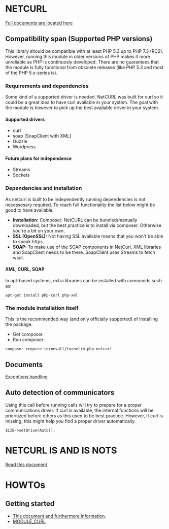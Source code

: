 # NETCURL

[Full documents are located here](https://docs.tornevall.net/x/KwCy)


## Compatibility span (Supported PHP versions)

This library should be compatible with at least PHP 5.3 up to PHP 7.3 (RC2). However, running this module in older versions of PHP makes it more unreliable as PHP is continuosly developed. There are no guarantees that the module is fully functional from obsolete releases (like PHP 5.3 and most of the PHP 5.x-series is).

### Requirements and dependencies

Some kind of a supported driver is needed. NetCURL was built for curl so it could be a great idea to have curl available in your system. The goal with the module is however to pick up the best available driver in your system.

#### Supported drivers

* curl
* soap (SoapClient with XML)
* Guzzle
* Wordpress 

#### Future plans for independence

* Streams
* Sockets

### Dependencies and installation

As netcurl is built to be independently running dependencies is not necessesary required. To reach full functionality the list below might be good to have available.

* **Installation:** Composer. NetCURL can be bundled/manually downloaded, but the best practice is to install via composer. Otherwise you're a bit on your own.
* **SSL (OpenSSL):** Not having SSL available means that you won't be able to speak https
* **SOAP:** To make use of the SOAP components in NetCurl, XML libraries and SoapClient needs to be there. SoapClient uses Streams to fetch wsdl.

#### XML, CURL, SOAP

In apt-based systems, extra libraries can be installed with commands such as:

`apt-get install php-curl php-xml`


### The module installation itself

This is the recommended way (and only officially supported) of installing the package.

* Get composer.
* Run composer:

`composer require tornevall/tornelib-php-netcurl`

## Documents

[Exceptions handling](https://docs.tornevall.net/x/EgCNAQ)


## Auto detection of communicators

Using this call before running calls will try to prepare for a proper communications driver. If curl is available, the internal functions will be prioritized before others as this used to be best practice. However, if curl is missing, this might help you find a proper driver automatically.

    $LIB->setDriverAuto();


# NETCURL IS AND IS NOTS

[Read this document](https://docs.tornevall.net/x/GQCsAQ)


# HOWTOs

## Getting started

* [This document and furthermore information](https://docs.tornevall.net/x/CYBiAQ).
* [MODULE_CURL](https://docs.tornevall.net/x/EoBiAQ)
